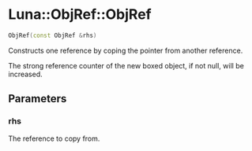 # Luna::ObjRef::ObjRef

```c++
ObjRef(const ObjRef &rhs)
```

Constructs one reference by coping the pointer from another reference. 

The strong reference counter of the new boxed object, if not null, will be increased. 

## Parameters
### rhs
The reference to copy from. 

